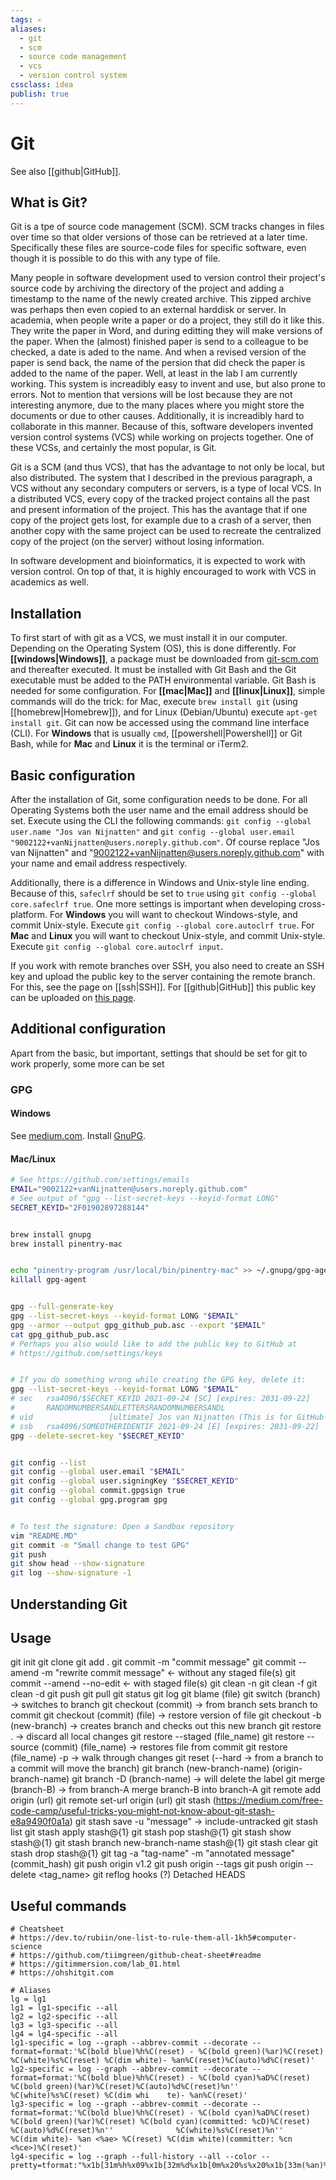 ```yaml
---
tags: ✍️
aliases: 
  - git
  - scm
  - source code management
  - vcs
  - version control system
cssclass: idea
publish: true
---
```

# Git
See also [[github|GitHub]].

## What is Git?
Git is a tpe of source code management (SCM). SCM tracks changes in files over time so that older versions of those can be retrieved at a later time. Specifically these files are source-code files for specific software, even though it is possible to do this with any type of file.

Many people in software development used to version control their project's source code by archiving the directory of the project and adding a timestamp to the name of the newly created archive. This zipped archive was perhaps then even copied to an external harddisk or server.
In academia, when people write a paper or do a project, they still do it like this. They write the paper in Word, and during editting they will make versions of the paper. When the (almost) finished paper is send to a colleague to be checked, a date is aded to the name. And when a revised version of the paper is send back, the name of the persion that did check the paper is added to the name of the paper. Well, at least in the lab I am currently working.
This system is increadibly easy to invent and use, but also prone to errors. Not to mention that versions will be lost because they are not interesting anymore, due to the many places where you might store the documents or due to other causes. Additionally, it is increadibly hard to collaborate in this manner. Because of this, software developers invented version control systems (VCS) while working on projects together. One of these VCSs, and certainly the most popular, is Git.

Git is a SCM (and thus VCS), that has the advantage to not only be local, but also distributed. The system that I described in the previous paragraph, a VCS without any secondary computers or servers, is a type of local VCS. In a distributed VCS, every copy of the tracked project contains all the past and present information of the project. This has the avantage that if one copy of the project gets lost, for example due to a crash of a server, then another copy with the same project can be used to recreate the centralized copy of the project (on the server) without losing information.

In software development and bioinformatics, it is expected to work with version control. On top of that, it is highly encouraged to work with VCS in academics as well.

## Installation
To first start of with git as a VCS, we must install it in our computer. Depending on the Operating System (OS), this is done differently.
For **[[windows|Windows]]**, a package must be downloaded from [git-scm.com](https://git-scm.com/download/win) and thereafter executed. It must be installed with Git Bash and the Git executable must be added to the PATH environmental variable. Git Bash is needed for some configuration.
For **[[mac|Mac]]** and **[[linux|Linux]]**, simple commands will do the trick: for Mac, execute `brew install git` (using [[homebrew|Homebrew]]), and for Linux (Debian/Ubuntu) execute `apt-get install git`.
Git can now be accessed using the command line interface (CLI). For **Windows** that is usually `cmd`, [[powershell|Powershell]] or Git Bash, while for **Mac** and **Linux** it is the terminal or iTerm2.

## Basic configuration
After the installation of Git, some configuration needs to be done. For all Operating Systems both the user name and the email address should be set. Execute using the CLI the following commands: `git config --global user.name "Jos van Nijnatten"` and `git config --global user.email "9002122+vanNijnatten@users.noreply.github.com"`. Of course replace "Jos van Nijnatten" and "9002122+vanNijnatten@users.noreply.github.com" with your name and email address respectively.

Additionally, there is a difference in Windows and Unix-style line ending. Because of this, `safeclrf` should be set to `true` using `git config --global core.safeclrf true`. One more settings is important when developing cross-platform. For **Windows** you will want to checkout Windows-style, and commit Unix-style. Execute `git config --global core.autoclrf true`. For **Mac** and **Linux** you will want to checkout Unix-style, and commit Unix-style. Execute `git config --global core.autoclrf input`.

If you work with remote branches over SSH, you also need to create an SSH key and upload the public key to the server containing the remote branch. For this, see the page on [[ssh|SSH]]. For [[github|GitHub]] this public key can be uploaded on [this page](https://github.com/settings/keys).

## Additional configuration
Apart from the basic, but important, settings that should be set for git to work properly, some more can be set

### GPG
#### Windows
See [medium.com](https://neurotechnics.com/blog/configure-gpg-to-sign-git-commits-in-windows/).
Install [GnuPG]([https://gpg4win.org/download.html](https://gpg4win.org/download.html)).

#### Mac/Linux
```BASH
# See https://github.com/settings/emails
EMAIL="9002122+vanNijnatten@users.noreply.github.com"
# See output of "gpg --list-secret-keys --keyid-format LONG"
SECRET_KEYID="2F01902897288144"


brew install gnupg
brew install pinentry-mac


echo "pinentry-program /usr/local/bin/pinentry-mac" >> ~/.gnupg/gpg-agent.conf
killall gpg-agent


gpg --full-generate-key
gpg --list-secret-keys --keyid-format LONG "$EMAIL"
gpg --armor --output gpg_github_pub.asc --export "$EMAIL"
cat gpg_github_pub.asc
# Perhaps you also would like to add the public key to GitHub at 
# https://github.com/settings/keys


# If you do something wrong while creating the GPG key, delete it:
gpg --list-secret-keys --keyid-format LONG "$EMAIL"
# sec   rsa4096/$SECRET_KEYID 2021-09-24 [SC] [expires: 2031-09-22]
#       RANDOMNUMBERSANDLETTERSRANDOMNUMBERSANDL
# uid                 [ultimate] Jos van Nijnatten (This is for GitHub only.) <$EMAIL>
# ssb   rsa4096/SOMEOTHERIDENTIF 2021-09-24 [E] [expires: 2031-09-22]
gpg --delete-secret-key "$SECRET_KEYID"


git config --list
git config --global user.email "$EMAIL"
git config --global user.signingKey "$SECRET_KEYID"
git config --global commit.gpgsign true
git config --global gpg.program gpg


# To test the signature: Open a Sandbox repository
vim "README.MD"
git commit -m "Small change to test GPG"
git push
git show head --show-signature
git log --show-signature -1
```

## Understanding Git

## Usage
git init
git clone
git add .
git commit -m "commit message"
git commit --amend -m "rewrite commit message" <- without any staged file(s)
git commit --amend --no-edit <- with staged file(s)
git clean -n
git clean -f
git clean -d
git push
git pull
git status
git log
git blame (file)
git switch (branch) -> switches to branch
git checkout (commit) -> from branch sets branch to commit
git checkout (commit) (file) -> restore version of file
git checkout -b (new-branch) -> creates branch and checks out this new branch
git restore . -> discard all local changes
git restore --staged (file_name)
git restore --source (commit) (file_name) -> restores file from commit
git restore (file_name) -p -> walk through changes
git reset (--hard -> from a branch to a commit will move the branch)
git branch (new-branch-name) (origin-branch-name)
git branch -D (branch-name) -> will delete the label
git merge (branch-B) -> from branch-A merge branch-B into branch-A
git remote add origin (url) 
git remote set-url origin (url)
git stash (https://medium.com/free-code-camp/useful-tricks-you-might-not-know-about-git-stash-e8a9490f0a1a)
git stash save -u "message" -> include-untracked
git stash list
git stash apply stash@{1}
git stash pop stash@{1}
git stash show stash@{1}
git stash branch new-branch-name stash@{1}
git stash clear
git stash drop stash@{1}
git tag -a "tag-name" -m "annotated message" (commit_hash)
git push origin v1.2
git push origin --tags
git push origin --delete <tag_name>
git reflog
hooks (?)
Detached HEADS

## Useful commands


```git
# Cheatsheet
# https://dev.to/rubiin/one-list-to-rule-them-all-1kh5#computer-science
# https://github.com/tiimgreen/github-cheat-sheet#readme
# https://gitimmersion.com/lab_01.html
# https://ohshitgit.com

# Aliases
lg = lg1
lg1 = lg1-specific --all
lg2 = lg2-specific --all
lg3 = lg3-specific --all
lg4 = lg4-specific --all
lg1-specific = log --graph --abbrev-commit --decorate --format=format:'%C(bold blue)%h%C(reset) - %C(bold green)(%ar)%C(reset) %C(white)%s%C(reset) %C(dim white)- %an%C(reset)%C(auto)%d%C(reset)'
lg2-specific = log --graph --abbrev-commit --decorate --format=format:'%C(bold blue)%h%C(reset) - %C(bold cyan)%aD%C(reset) %C(bold green)(%ar)%C(reset)%C(auto)%d%C(reset)%n''          %C(white)%s%C(reset) %C(dim whi    te)- %an%C(reset)'
lg3-specific = log --graph --abbrev-commit --decorate --format=format:'%C(bold blue)%h%C(reset) - %C(bold cyan)%aD%C(reset) %C(bold green)(%ar)%C(reset) %C(bold cyan)(committed: %cD)%C(reset) %C(auto)%d%C(reset)%n''              %C(white)%s%C(reset)%n''          %C(dim white)- %an <%ae> %C(reset) %C(dim white)(committer: %cn <%ce>)%C(reset)'
lg4-specific = log --graph --full-history --all --color --pretty=tformat:"%x1b[31m%h%x09%x1b[32m%d%x1b[0m%x20%s%x20%x1b[33m(%an)%x1b[0m"
```
